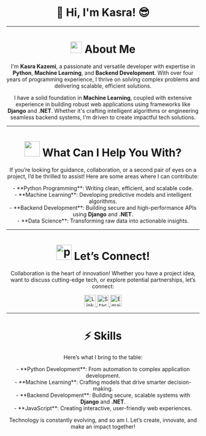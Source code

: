<h1 align="center">👋 Hi, I'm Kasra! 😎</h1>

---

<h1 align="center"><img src="https://img.icons8.com/color/2x/about.png" width="30" height="30"/> About Me</h1>

<p align="center">
  I'm <strong>Kasra Kazemi</strong>, a passionate and versatile developer with expertise in <strong>Python</strong>, <strong>Machine Learning</strong>, and <strong>Backend Development</strong>. With over four years of programming experience, I thrive on solving complex problems and delivering scalable, efficient solutions.
</p>

<p align="center">
  I have a solid foundation in <strong>Machine Learning</strong>, coupled with extensive experience in building robust web applications using frameworks like <strong>Django</strong> and <strong>.NET</strong>. Whether it's crafting intelligent algorithms or engineering seamless backend systems, I'm driven to create impactful tech solutions.
</p>

---

<h1 align="center"><img src="https://img.icons8.com/flat-round/2x/question-mark.png" width="40" height="40"/> What Can I Help You With?</h1>

<p align="center">
  If you’re looking for guidance, collaboration, or a second pair of eyes on a project, I’d be thrilled to assist! Here are some areas where I can contribute:
</p>

<p align="center">
  - **Python Programming**: Writing clean, efficient, and scalable code.<br>
  - **Machine Learning**: Developing predictive models and intelligent algorithms.<br>
  - **Backend Development**: Building secure and high-performance APIs using <strong>Django</strong> and <strong>.NET</strong>.<br>
  - **Data Science**: Transforming raw data into actionable insights.
</p>

---

<h1 align="center"><img src="https://freeiconshop.com/wp-content/uploads/edd/phone-flat-128x128.png" alt="phone" width="40" height="40"/> Let’s Connect!</h1>

<p align="center">
  Collaboration is the heart of innovation! Whether you have a project idea, want to discuss cutting-edge tech, or explore potential partnerships, let’s connect:
</p>

<p align="center">
  <a href="https://www.linkedin.com/in/kasra-kazemi-07b580144/" target="_blank">
    <img src="https://raw.githubusercontent.com/rahuldkjain/github-profile-readme-generator/master/src/images/icons/Social/linked-in-alt.svg" alt="LinkedIn" height="30" width="30" />
  </a>
  <a href="https://stackoverflow.com/users/17360126/kasra" target="_blank">
    <img src="https://raw.githubusercontent.com/rahuldkjain/github-profile-readme-generator/master/src/images/icons/Social/stack-overflow.svg" alt="Stack Overflow" height="30" width="30" />
  </a>
  <a href="mailto:amirkasrakazemi@gmail.com" target="_blank">
    <img src="https://www.freepnglogos.com/uploads/logo-gmail-png/logo-gmail-png-gmail-icon-download-png-and-vector-1.png" alt="Email" height="30" width="30" />
  </a>
</p>

---

<h1 align="center">⚡ Skills</h1>

<p align="center">
  Here’s what I bring to the table:
</p>

<p align="center">
  - **Python Development**: From automation to complex application development.<br>
  - **Machine Learning**: Crafting models that drive smarter decision-making.<br>
  - **Backend Development**: Building secure, scalable systems with <strong>Django</strong> and <strong>.NET</strong>.<br>
  - **JavaScript**: Creating interactive, user-friendly web experiences.
</p>

<p align="center">
  Technology is constantly evolving, and so am I. Let’s create, innovate, and make an impact together!
</p>

